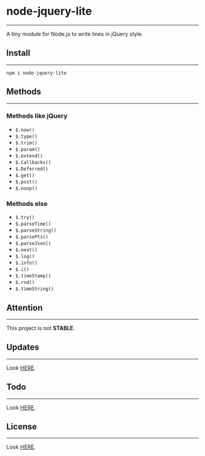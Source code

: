 # node-jquery-lite
---

A tiny module for Node.js to write lines in jQuery style.

## Install
---

```
npm i node-jquery-lite
```

## Methods
---

### Methods like jQuery
- `$.now()`
- `$.type()`
- `$.trim()`
- `$.param()`
- `$.extend()`
- `$.Callbacks()`
- `$.Deferred()`
- `$.get()`
- `$.post()`
- `$.noop()`

### Methods else
- `$.try()`
- `$.parseTime()`
- `$.parseString()`
- `$.parsePts()`
- `$.parseJson()`
- `$.next()`
- `$.log()`
- `$.info()`
- `$.i()`
- `$.timeStamp()`
- `$.rnd()`
- `$.timeString()`
    
## Attention
---

This project is not **STABLE**.

## Updates
---

Look [HERE](UPDATE.md).

## Todo
---

Look [HERE](TODO.md).

## License
---

Look [HERE](LICENSE.md).